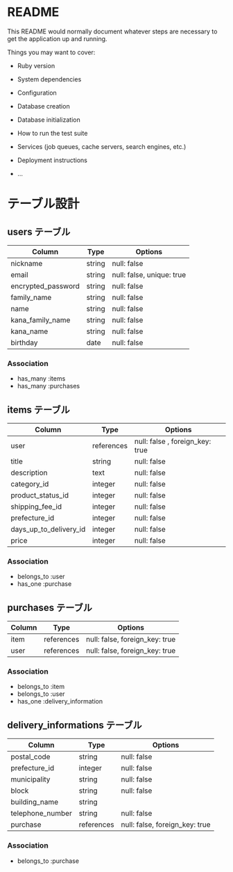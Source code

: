 # README

This README would normally document whatever steps are necessary to get the
application up and running.

Things you may want to cover:

* Ruby version

* System dependencies

* Configuration

* Database creation

* Database initialization

* How to run the test suite

* Services (job queues, cache servers, search engines, etc.)

* Deployment instructions

* ...
# テーブル設計

## users テーブル

| Column             | Type    | Options                   |
| ------------------ | ------- | ------------------------- |
| nickname           | string  | null: false               |
| email              | string  | null: false, unique: true |
| encrypted_password | string  | null: false               |
| family_name        | string  | null: false               |
| name               | string  | null: false               |
| kana_family_name   | string  | null: false               | 
| kana_name          | string  | null: false               |
| birthday           | date    | null: false               |


### Association

- has_many :items
- has_many :purchases


## items テーブル

| Column                 | Type       | Options                         |
| ---------------------- | ---------- | ------------------------------- |
| user                   | references | null: false , foreign_key: true | 
| title                  | string     | null: false                     |
| description            | text       | null: false                     |
| category_id            | integer    | null: false                     |
| product_status_id      | integer    | null: false                     |
| shipping_fee_id        | integer    | null: false                     |
| prefecture_id          | integer    | null: false                     |
| days_up_to_delivery_id | integer    | null: false                     |
| price                  | integer    | null: false                     |

### Association
- belongs_to :user
- has_one :purchase


## purchases テーブル

| Column          | Type       | Options                        |
| --------------- | ---------- | ------------------------------ |
| item            | references | null: false, foreign_key: true |
| user            | references | null: false, foreign_key: true |

### Association

- belongs_to :item
- belongs_to :user
- has_one :delivery_information


## delivery_informations テーブル

| Column           | Type       | Options                        |
| ---------------- | ---------- | ------------------------------ |
| postal_code      | string     | null: false                    |
| prefecture_id    | integer    | null: false                    |
| municipality     | string     | null: false                    |   
| block            | string     | null: false                    |
| building_name    | string     |                                |
| telephone_number | string     | null: false                    |
| purchase         | references | null: false, foreign_key: true |

### Association

- belongs_to :purchase



